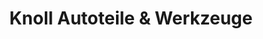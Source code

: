 ---
title: "Knoll Autoteile & Werkzeuge"
url: /muenchen/knoll-autoteile-und-werkzeuge/
shop: Autoteile
---